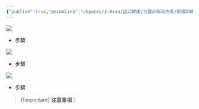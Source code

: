 ```yaml
---
{"publish":true,"permalink":"/Spaces/2-Area/运动健康/力量训练动作库/新增訓練內容（套餐）.md","created":"2025-07-29T23:04:11.797+08:00","modified":"2025-07-29T23:04:11.799+08:00","cssclasses":""}
---
```


[![](https://www.notion.so)](https://www.notion.so)

- 步驟
    

[![](https://www.notion.so)](https://www.notion.so)

- 步驟
    

[![](https://www.notion.so)](https://www.notion.so)

- 步驟
    

> [!important] **注意事項：**
> 
>   
>